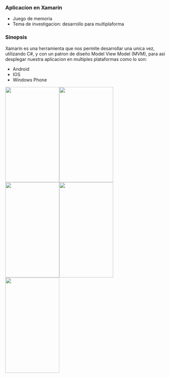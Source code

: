### Aplicacion en Xamarin ###

<ul>
    <li>
      Juego de memoria
    </li>
    <li>
      Tema de investigacion:       desarrollo para multiplaforma
    </li>
</ul>

### Sinopsis ###

Xamarin es una herramienta que nos permite desarrollar una unica vez, utilizando C#, y con un patron de diseño Model View Model (MVM), 
para asi  desplegar nuestra aplicacion en multiples plataformas como lo son:


<ul>
    <li>
        Android
    </li>
    <li>
      IOS    
    </li>
    <li>
      Windows Phone
    </li>
</ul>

<img src="https://user-images.githubusercontent.com/20632410/53689551-68519100-3d1e-11e9-9f15-e61232a2fba8.jpg" width="170" height="300"></img><img src="https://user-images.githubusercontent.com/20632410/53689555-7c958e00-3d1e-11e9-9b0d-bd1d6a6aaf78.jpg" width="170" height="300"></img><img src="https://user-images.githubusercontent.com/20632410/53689564-8fa85e00-3d1e-11e9-9a44-4943c5571a03.jpg" width="170" height="300"></img><img src="https://user-images.githubusercontent.com/20632410/53689568-b9618500-3d1e-11e9-9da9-4f8a1e349f8f.jpg" width="170" height="300"></img><img src="https://user-images.githubusercontent.com/20632410/53689571-cb432800-3d1e-11e9-98a1-bd8c5ea45949.jpg" width="170" height="300"></img>
